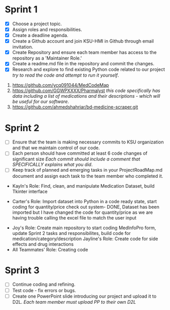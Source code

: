 # Sprint 1 
- [x] Choose a project topic.
- [x] Assign roles and responsibilities. 
- [x] Create a deadline agenda.
- [x] Create a Github account and join KSU-HMI in Github through email invitation.
- [x] Create Repository and ensure each team member has access to the repository as a 'Maintainer Role.'
- [x] Create a readme.md file in the repository and commit the changes. 
- [x] Research and explore to find existing Python code related to our project *try to read the code and attempt to run it yourself*. 
1. https://github.com/ycq091044/MedCodeMap
2. https://github.com/GGWPXXXX/Pharmalyst *this code specifically has data including a list of medications and their descriptions - which will be useful for our software*. 
3. https://github.com/ahmedshahriar/bd-medicine-scraper.git

# Sprint 2 
- [ ] Ensure that the team is making necessary commits to KSU organization and that we maintain control of our code.
- [ ] Each person should have committed at least 6 code changes of significant size *Each commit should include a comment that SPECIFICALLY explains what you did*.
- [ ] Keep track of planned and emerging tasks in your ProjectRoadMap.md document and assign each task to the team member who completed it. 
 - Kayln's Role: Find, clean, and manipulate Medication Dataset, build Tkinter interface
 * Carter's Role: Import dataset into Python in a code ready state, start coding for quantity/price check out system- DONE, Dataset has been imported but I have changed the code for quantity/price as we are having trouble calling the excel file to match the user input
 + Joy's Role: Create main repository to start coding MedInfoPro form, update Sprint 2 tasks and responsibilites, build code for medication/category/description
 Jayline's Role: Create code for side effects and drug interactions
 + All Teammates' Role: Creating code
# Sprint 3 
- [ ] Continue coding and refining. 
- [ ] Test code - fix errors or bugs. 
- [ ] Create one PowerPoint slide introducing our project and upload it to D2L. *Each team member must upload PP to their own D2L*

